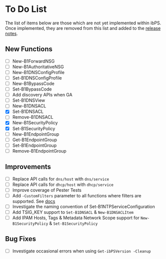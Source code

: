 # To Do List
The list of items below are those which are not yet implemented within ibPS. Once implemented, they are removed from this list and added to the [release notes](https://github.com/TehMuffinMoo/ibPS/blob/dev/RELEASE.md).

## New Functions
- [ ] New-B1ForwardNSG
- [ ] New-B1AuthoritativeNSG
- [ ] New-B1DNSConfigProfile
- [ ] Set-B1DNSConfigProfile
- [ ] New-B1BypassCode
- [ ] Set-B1BypassCode
- [ ] Add discovery APIs when GA
- [ ] Set-B1DNSView
- [ ] New-B1DNSACL
- [X] Set-B1DNSACL
- [ ] Remove-B1DNSACL
- [X] New-B1SecurityPolicy
- [X] Set-B1SecurityPolicy
- [ ] New-B1EndpointGroup
- [ ] Get-B1EndpointGroup
- [ ] Set-B1EndpointGroup
- [ ] Remove-B1EndpointGroup

## Improvements
- [ ] Replace API calls for `dns/host` with `dns/service`
- [ ] Replace API calls for `dhcp/host` with `dhcp/service`
- [ ] Improve coverage of Pester Tests
- [ ] Add `-CustomFilters` parameter to all functions where filters are supported. See [docs](https://ibps.readthedocs.io/en/dev/#-customfilters)
- [ ] Investigate the naming convention of Set-B1NTPServiceConfiguration
- [ ] Add TSIG_KEY support to `Set-B1DNSACL` & `New-B1DNSACLItem`
- [ ] Add IPAM Hosts, Tags & Metadata Network Scope support for `New-B1SecurityPolicy` & `Set-B1SecurityPolicy`

## Bug Fixes
- [ ] Investigate occasional errors when using `Get-ibPSVersion -Cleanup`